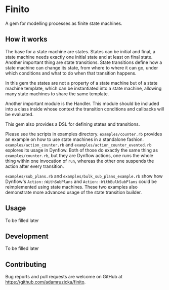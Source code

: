 # Finito
A gem for modelling processes as finite state machines.

## How it works
The base for a state machine are states. States can be initial and final, a state machine needs exactly one
initial state and at least on final state. Another important thing are state transitions.
State transitions define how a state machine can change its state, from where to where it can go, under which conditions and what to do when that transition happens.

In this gem the states are not a property of a state machine but of a state machine template, which can be instantiated into a state machine, allowing many state machines to share the same template.

Another important module is the Handler. This module should be included into a class inside whose context the transition conditions and callbacks will be evaluated.

This gem also provides a DSL for defining states and transitions.

Please see the scripts in examples directory. `examples/counter.rb` provides an example on how to use state machines in a standalone fashion. `examples/action_counter.rb` and `examples/action_counter_evented.rb` explores its usage in Dynflow. Both of those do exactly the same thing as `examples/counter.rb`, but they are Dynflow actions, one runs the whole thing within one invocation of `run`, whereas the other one suspends the action after every transition.

`examples/sub_plans.rb` and `examples/bulk_sub_plans_example.rb` show how Dynflow's `Action::WithSubPlans` and `Action::WithBulkSubPlans` could be reimplemented using state machines. These two examples also demonstrate more advanced usage of the state transition builder.

## Usage
To be filled later

## Development
To be filled later

## Contributing

Bug reports and pull requests are welcome on GitHub at https://github.com/adamruzicka/finito.
